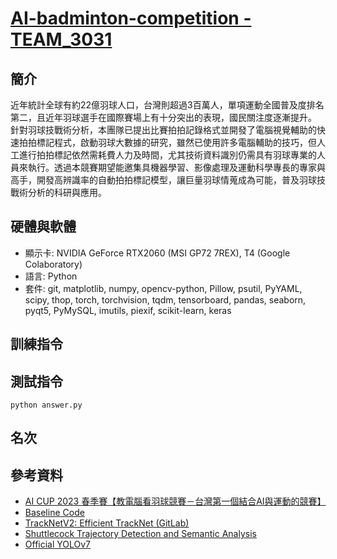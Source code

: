 # [AI-badminton-competition - TEAM_3031](https://aidea-web.tw/topic/cbea66cc-a993-4be8-933d-1aa9779001f8)

## 簡介
近年統計全球有約22億羽球人口，台灣則超過3百萬人，單項運動全國普及度排名第二，且近年羽球選手在國際賽場上有十分突出的表現，國民關注度逐漸提升。
針對羽球技戰術分析，本團隊已提出比賽拍拍記錄格式並開發了電腦視覺輔助的快速拍拍標記程式，啟動羽球大數據的研究，雖然已使用許多電腦輔助的技巧，但人工進行拍拍標記依然需耗費人力及時間，尤其技術資料識別仍需具有羽球專業的人員來執行。透過本競賽期望能邀集具機器學習、影像處理及運動科學專長的專家與高手，開發高辨識率的自動拍拍標記模型，讓巨量羽球情蒐成為可能，普及羽球技戰術分析的科研與應用。

## 硬體與軟體
- 顯示卡: NVIDIA GeForce RTX2060 (MSI GP72 7REX), T4 (Google Colaboratory)
- 語言: Python
- 套件: git, matplotlib, numpy, opencv-python, Pillow, psutil, PyYAML, scipy, thop, torch, torchvision, tqdm, tensorboard, pandas, seaborn, pyqt5, PyMySQL, imutils, piexif, scikit-learn, keras


## 訓練指令


## 測試指令
```
python answer.py
```

## 名次


## 參考資料
- [AI CUP 2023 春季賽【教電腦看羽球競賽－台灣第一個結合AI與運動的競賽】](https://www.youtube.com/playlist?list=PLk_m5EiRQRF2fuGNoLep5TCqcPy1Aac3e)
- [Baseline Code](https://drive.google.com/drive/folders/18Yr3Y630aMGvlUfxQArv7rjh5jo2diUA)
- [TrackNetV2: Efficient TrackNet (GitLab)](https://nol.cs.nctu.edu.tw:234/open-source/TrackNetv2)
- [Shuttlecock Trajectory Detection and Semantic Analysis](https://hdl.handle.net/11296/85425g)
- [Official YOLOv7](https://github.com/WongKinYiu/yolov7)
